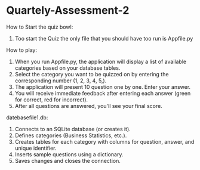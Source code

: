 # Quartely-Assessment-2


How to Start the quiz bowl:
1. Too start the Quiz the only file that you should have too run is Appfile.py



How to play:
1. When you run Appfile.py, the application will display a list of available categories based on your database tables.
2. Select the category you want to be quizzed on by entering the corresponding number (1, 2, 3, 4, 5,).
3. The application will present 10 question one by one. Enter your answer.
4. You will receive immediate feedback after entering each answer (green for correct, red for incorrect).
5. After all questions are answered, you'll see your final score.



datebasefile1.db:
1. Connects to an SQLite database (or creates it).
2. Defines categories (Business Statistics, etc.).
3. Creates tables for each category with columns for question, answer, and unique identifier.
4. Inserts sample questions using a dictionary.
5. Saves changes and closes the connection.
